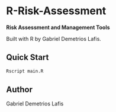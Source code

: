 # R-Risk-Assessment

**Risk Assessment and Management Tools**

Built with R by Gabriel Demetrios Lafis.

## Quick Start
```bash
Rscript main.R
```

## Author
Gabriel Demetrios Lafis
